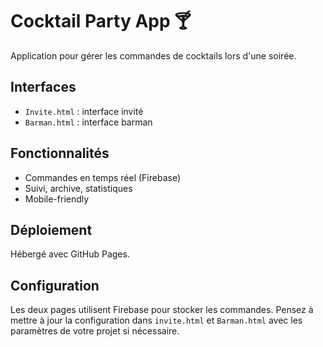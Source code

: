 # Cocktail Party App 🍸

Application pour gérer les commandes de cocktails lors d'une soirée.

## Interfaces

- `Invite.html` : interface invité
- `Barman.html` : interface barman

## Fonctionnalités

- Commandes en temps réel (Firebase)
- Suivi, archive, statistiques
- Mobile-friendly

## Déploiement

Hébergé avec GitHub Pages.

## Configuration

Les deux pages utilisent Firebase pour stocker les commandes. Pensez à mettre à
jour la configuration dans `invite.html` et `Barman.html` avec les paramètres de
votre projet si nécessaire.
